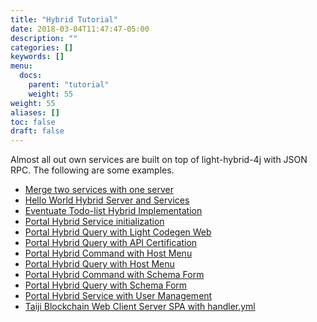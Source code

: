 ```yaml
---
title: "Hybrid Tutorial"
date: 2018-03-04T11:47:47-05:00
description: ""
categories: []
keywords: []
menu:
  docs:
    parent: "tutorial"
    weight: 55
weight: 55
aliases: []
toc: false
draft: false
---
```


Almost all out own services are built on top of light-hybrid-4j with JSON RPC. The following
are some examples.  


- [Merge two services with one server](/tutorial/hybrid/merge-services/)
- [Hello World Hybrid Server and Services](/tutorial/hybrid/hello-world/)
- [Eventuate Todo-list Hybrid Implementation](/tutorial/hybrid/todo-list/)
- [Portal Hybrid Service initialization](/tutorial/hybrid/hybrid-service-initial/)
- [Portal Hybrid Query with Light Codegen Web](/tutorial/hybrid/codegen-web-portal/)
- [Portal Hybrid Query with API Certification](/tutorial/hybrid/certification-portal/)
- [Portal Hybrid Command with Host Menu](/tutorial/hybrid/host-menu-command-portal/)
- [Portal Hybrid Query with Host Menu](/tutorial/hybrid/host-menu-query-portal/)
- [Portal Hybrid Command with Schema Form](/tutorial/hybrid/schema-form-command-portal/)
- [Portal Hybrid Query with Schema Form](/tutorial/hybrid/schema-form-query-portal/)
- [Portal Hybrid Service with User Management](/tutorial/hybrid/user-management-portal/)
- [Taiji Blockchain Web Client Server SPA with handler.yml](/tutorial/hybrid/web-client-spa/)
